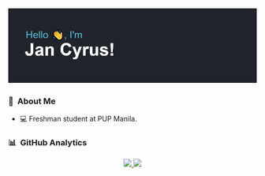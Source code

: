 ### ![](/header.png)

### 👤 &nbsp;About Me
- 💻 Freshman student at PUP Manila.

### 📊 &nbsp;GitHub Analytics

<div align="center">
<a href="https://github.com/jancyrusm">
  <img height="170em" src="https://github-readme-stats.vercel.app/api?username=jancyrusm&theme=react&show_icons=true&layout=compact"/>
  <img height="170em" src="https://github-readme-stats.vercel.app/api/top-langs/?username=jancyrusm&theme=react&layout=compact"/>
</a>
</div>

<!---
jancyrusm/jancyrusm is a ✨ special ✨ repository because its `README.md` (this file) appears on your GitHub profile.
You can click the Preview link to take a look at your changes.
--->
